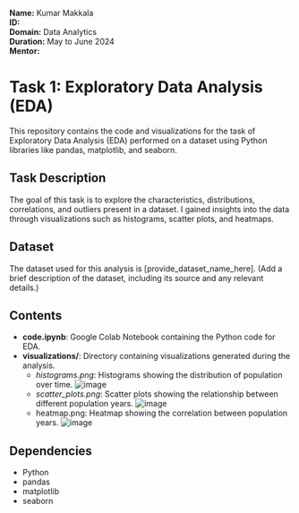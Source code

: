 **Name:** Kumar Makkala  
**ID:**  
**Domain:** Data Analytics  
**Duration:** May to June 2024  
**Mentor:** 

# Task 1: Exploratory Data Analysis (EDA)
This repository contains the code and visualizations for the task of Exploratory Data Analysis (EDA) performed on a dataset using Python libraries like pandas, matplotlib, and seaborn.

## Task Description
The goal of this task is to explore the characteristics, distributions, correlations, and outliers present in a dataset. I gained insights into the data through visualizations such as histograms, scatter plots, and heatmaps.

## Dataset
The dataset used for this analysis is [provide_dataset_name_here]. (Add a brief description of the dataset, including its source and any relevant details.)

## Contents
- **code.ipynb**: Google Colab Notebook containing the Python code for EDA.
- **visualizations/**: Directory containing visualizations generated during the analysis.
  - *histograms.png*: Histograms showing the distribution of population over time. ![image](https://github.com/Makkala-Kumar/COD-Internship-Tasks/assets/136322019/eba80000-718f-43f1-af75-10d3c58e95b8)
  - *scatter_plots.png*: Scatter plots showing the relationship between different population years. ![image](https://github.com/Makkala-Kumar/COD-Internship-Tasks/assets/136322019/43e76354-c187-4ee6-9f3b-5a44bf22937a)
  - heatmap.png: Heatmap showing the correlation between population years. ![image](https://github.com/Makkala-Kumar/COD-Internship-Tasks/assets/136322019/5a06c94b-4991-4540-839c-9b04e75dd06e)


## Dependencies
- Python
- pandas
- matplotlib
- seaborn
